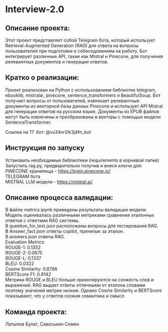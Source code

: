 # Interview-2.0
## Описание проекта:

Этот проект представляет собой Telegram бота, который использует Retrieval-Augmented Generation (RAG) для ответа на вопросы пользователей при подготовке к собеседованиям на работу. Бот интегрирует различные API, такие как Mistral и Pinecone, для получения релевантных документов и генерации ответов.

## Кратко о реализации:

Проект реализован на Python с использованием библиотек telegram, ebooklib, mistralai, pinecone, sentence_transformers и BeautifulSoup.
Бот получает вопросы от пользователей, извлекает релевантные документы из векторной базы данных Pinecone и использует API Mistral для генерации ответов на русском языке.
Документы из EPUB файлов могут быть извлечены и преобразованы в векторы с помощью модели SentenceTransformer.

Ссылка на ТГ бот: @vs34nr2lk3j4fn_bot

## Инструкция по запуску
Установить необходимые библиотеки (requirements в корневой папке) \
Запустить rag.py, предварительно получив и внеся ключи для: \
PINECONE хранилища - https://login.pinecone.io/ \
TELEGRAM бота \
MISTRAL LLM модели - https://mistral.ai/ 

## Описание процесса валидации: 

В файле metrics.ipynb приведены результаты валидации модели. Модель оценивалась различными метриками сравнения эталонных ответов с ответами RAG системы. \
В question_for_test.json расположены вопросы для тестирования RAG. \
В Answer_fact.json ответы copilot, принятые за эталон. \
В answers.json ответы RAG. \
Evaluation Metrics: \
ROUGE-1: 0.1352 \
ROUGE-2: 0.0675 \
ROUGE-L: 0.1337 \
BLEU: 0.0322 \
Cosine Similarity: 0.8786 \
BERTScore F1: 0.9142 \
Метрики ROUGE и BLEU больше ориентируются на схожесть слов и выражений. RAG выдает ответы отличными от эталона словами поэтому значения метрик низкие. Однако Cosine Similarity и BERTScore показывают, что у ответов схожая семантика и смысл.

## Команда проекта:
Латыпов Булат,
Савоськин Семен
